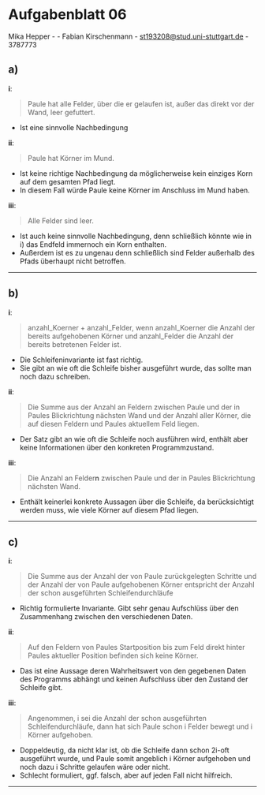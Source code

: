 # Aufgabenblatt 06
Mika Hepper - - 
Fabian Kirschenmann - st193208@stud.uni-stuttgart.de - 3787773

## a)
**i**: 
> Paule hat alle Felder, über die er gelaufen ist, außer das direkt vor der Wand, leer gefuttert.

- Ist eine sinnvolle Nachbedingung 

**ii**: 
> Paule hat Körner im Mund.

- Ist keine richtige Nachbedingung da möglicherweise kein einziges Korn auf dem gesamten Pfad liegt.
- In diesem Fall würde Paule keine Körner im Anschluss im Mund haben.


**iii**:
> Alle Felder sind leer.

- Ist auch keine sinnvolle Nachbedingung, denn schließlich könnte wie in i) das Endfeld immernoch ein Korn enthalten.
- Außerdem ist es zu ungenau denn schließlich sind Felder außerhalb des Pfads überhaupt nicht betroffen.

---

## b)
**i**:
> anzahl_Koerner + anzahl_Felder, wenn anzahl_Koerner die Anzahl der bereits aufgehobenen
Körner und anzahl_Felder die Anzahl der bereits betretenen Felder ist.

- Die Schleifeninvariante ist fast richtig.
- Sie gibt an wie oft die Schleife bisher ausgeführt wurde, das sollte man noch dazu schreiben.

**ii**:
> Die Summe aus der Anzahl an Feldern zwischen Paule und der in Paules Blickrichtung
nächsten Wand und der Anzahl aller Körner, die auf diesen Feldern und Paules aktuellem
Feld liegen.

- Der Satz gibt an wie oft die Schleife noch ausführen wird, enthält aber keine Informationen über den konkreten Programmzustand.

**iii**:
> Die Anzahl an Felder**n** zwischen Paule und der in Paules Blickrichtung nächsten Wand.

- Enthält keinerlei konkrete Aussagen über die Schleife, da berücksichtigt werden muss, wie viele Körner auf diesem Pfad liegen.

---

## c)
**i**:
> Die Summe aus der Anzahl der von Paule zurückgelegten Schritte und der Anzahl der von Paule aufgehobenen Körner entspricht der Anzahl der schon ausgeführten Schleifendurchläufe

- Richtig formulierte Invariante. Gibt sehr genau Aufschlüss über den Zusammenhang zwischen den verschiedenen Daten.

**ii**:
> Auf den Feldern von Paules Startposition bis zum Feld direkt hinter Paules aktueller Position befinden sich keine Körner.

- Das ist eine Aussage deren Wahrheitswert von den gegebenen Daten des Programms abhängt und keinen Aufschluss über den Zustand der Schleife gibt.

**iii**:
> Angenommen, i sei die Anzahl der schon ausgeführten Schleifendurchläufe, dann hat sich Paule schon i Felder bewegt und i Körner aufgehoben.

- Doppeldeutig, da nicht klar ist, ob die Schleife dann schon 2i-oft ausgeführt wurde, und Paule somit angeblich i Körner aufgehoben und noch dazu i Schritte gelaufen wäre oder nicht.
- Schlecht formuliert, ggf. falsch, aber auf jeden Fall nicht hilfreich.

---

